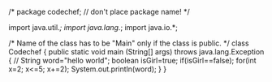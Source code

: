 /* package codechef; // don't place package name! */

import java.util.*;
import java.lang.*;
import java.io.*;

/* Name of the class has to be "Main" only if the class is public. */
class Codechef
{
	public static void main (String[] args) throws java.lang.Exception
	{
		// 
		String word="hello world";
		boolean isGirl=true;
		if(isGirl==false);
		for(int x=2; x<=5; x+=2);
	    	System.out.println(word);
	}
}
